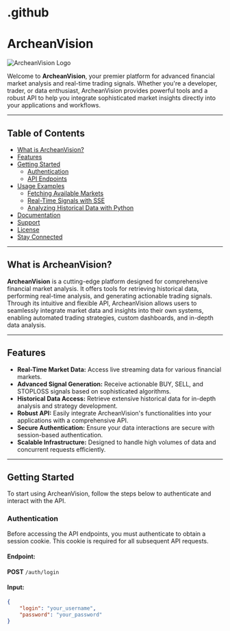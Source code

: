 # .github
# ArcheanVision

![ArcheanVision Logo](https://archeanvision.com/logo.png)

Welcome to **ArcheanVision**, your premier platform for advanced financial market analysis and real-time trading signals. Whether you're a developer, trader, or data enthusiast, ArcheanVision provides powerful tools and a robust API to help you integrate sophisticated market insights directly into your applications and workflows.

---

## Table of Contents

- [What is ArcheanVision?](#what-is-archeanvision)
- [Features](#features)
- [Getting Started](#getting-started)
  - [Authentication](#authentication)
  - [API Endpoints](#api-endpoints)
- [Usage Examples](#usage-examples)
  - [Fetching Available Markets](#fetching-available-markets)
  - [Real-Time Signals with SSE](#real-time-signals-with-sse)
  - [Analyzing Historical Data with Python](#analyzing-historical-data-with-python)
- [Documentation](#documentation)
- [Support](#support)
- [License](#license)
- [Stay Connected](#stay-connected)

---

## What is ArcheanVision?

**ArcheanVision** is a cutting-edge platform designed for comprehensive financial market analysis. It offers tools for retrieving historical data, performing real-time analysis, and generating actionable trading signals. Through its intuitive and flexible API, ArcheanVision allows users to seamlessly integrate market data and insights into their own systems, enabling automated trading strategies, custom dashboards, and in-depth data analysis.

---

## Features

- **Real-Time Market Data:** Access live streaming data for various financial markets.
- **Advanced Signal Generation:** Receive actionable BUY, SELL, and STOPLOSS signals based on sophisticated algorithms.
- **Historical Data Access:** Retrieve extensive historical data for in-depth analysis and strategy development.
- **Robust API:** Easily integrate ArcheanVision's functionalities into your applications with a comprehensive API.
- **Secure Authentication:** Ensure your data interactions are secure with session-based authentication.
- **Scalable Infrastructure:** Designed to handle high volumes of data and concurrent requests efficiently.

---

## Getting Started

To start using ArcheanVision, follow the steps below to authenticate and interact with the API.

### Authentication

Before accessing the API endpoints, you must authenticate to obtain a session cookie. This cookie is required for all subsequent API requests.

#### **Endpoint:**

**POST** `/auth/login`

#### **Input:**

```json
{
    "login": "your_username",
    "password": "your_password"
}
